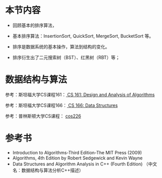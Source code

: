 # 本节内容

- 回顾基本的排序算法，

- 基本排序算法：InsertionSort, QuickSort, MergeSort, BucketSort 等。

- 排序是数据系统的基本操作，算法到结构的变化。

- 排序衍生出了二元搜索树（BST）、红黑树（RBT）等；

# 数据结构与算法 

参考：斯坦福大学CS课程161：[ CS 161: Design and Analysis of Algorithms](http://web.stanford.edu/class/cs161/)

参考：斯坦福大学CS课程166：[ CS 166: Data Structures](http://web.stanford.edu/class/cs166/)

参考：普林斯顿大学CS课程： [cos226](http://www.cs.princeton.edu/courses/archive/spr10/cos226/info.html)

# 参考书

- Introduction to Algorithms-Third Edition-The MIT Press (2009)
- Algorithms, 4th Edition by Robert Sedgewick and Kevin Wayne 
- Data Structures and Algorithm Analysis in C++ (Fourth Edition) （中文名：数据结构与算法分析C++描述）
